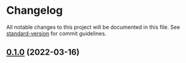 # Changelog

All notable changes to this project will be documented in this file. See [standard-version](https://github.com/conventional-changelog/standard-version) for commit guidelines.

## [0.1.0](https://github.com/Mathew-Seliverstov/ImmigrantsFrontend/compare/v0.1.1...v0.1.0) (2022-03-16)
